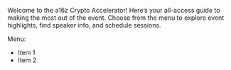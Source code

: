 Welcome to the a16z Crypto Accelerator! Here’s your all-access guide to making the most out of the event. Choose from the menu to explore event highlights, find speaker info, and schedule sessions.

Menu:

- Item 1
- Item 2
